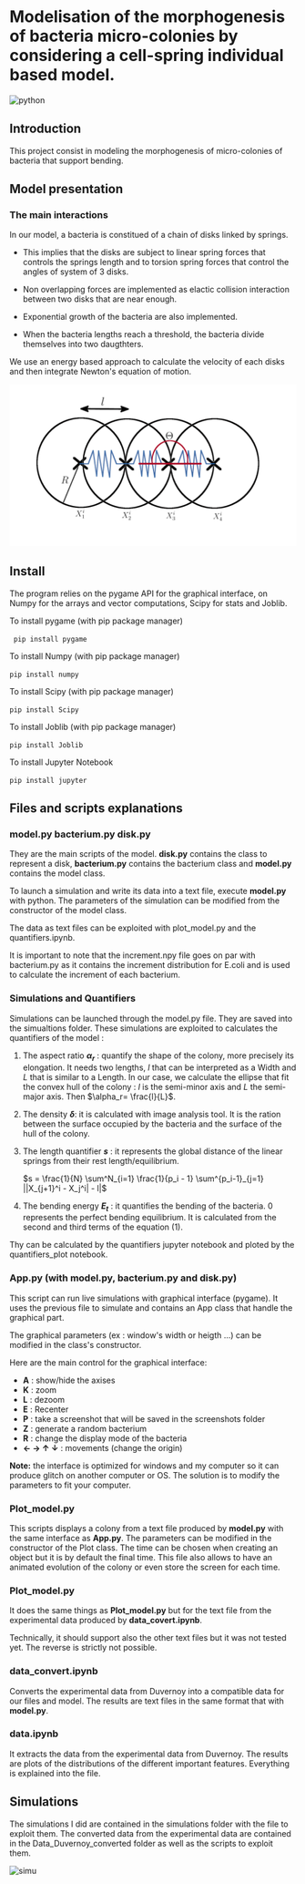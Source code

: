 # Modelisation of the morphogenesis of bacteria micro-colonies by considering a cell-spring individual based model. 

![python](https://img.shields.io/badge/langage-Python-yellow)

## Introduction 

This project consist in modeling the morphogenesis of micro-colonies of bacteria that support bending.

## Model presentation

### The main interactions

In our model, a bacteria is constitued of a chain of disks linked by springs.
- This implies that the disks are subject to linear spring forces that controls the springs length and to torsion spring forces that control the angles of system of 3 disks. 

- Non overlapping forces are implemented as elactic collision interaction between two disks that are near enough.

- Exponential growth of the bacteria are also implemented.

- When the bacteria lengths reach a threshold, the bacteria divide themselves into two daugthters.

We use an energy based approach to calculate the velocity of each disks and then integrate Newton's equation of motion.

![model](https://github.com/Rudiio/Images-factory/blob/main/model.png)

## Install

The program relies on the pygame API for the graphical interface, on Numpy for the arrays and vector computations, Scipy for stats and Joblib.

To install pygame (with pip package manager)

``` pip install pygame```

To install Numpy (with pip package manager)

``` pip install numpy ```

To install Scipy (with pip package manager)

``` pip install Scipy ```

To install Joblib (with pip package manager)

``` pip install Joblib ```

To install Jupyter Notebook

``` pip install jupyter ```


## Files and scripts explanations

### **model.py bacterium.py disk.py**

They are the main scripts of the model. **disk.py** contains the class to represent a disk, **bacterium.py** contains the bacterium class and **model.py** contains the model class.

To launch a simulation and write its data into a text file, execute **model.py** with python. 
The parameters of the simulation can be modified from the constructor of the model class. 

The data as text files can be exploited with plot_model.py and the quantifiers.ipynb.

It is important to note that the increment.npy file goes on par with bacterium.py as it contains the increment distribution for E.coli and is used to calculate the increment of each bacterium.

### Simulations and Quantifiers

Simulations can be launched through the model.py file. They are saved into the simualtions folder.
These simulations are exploited to calculates the quantifiers of the model :

1. The aspect ratio **$\alpha_r$** : quantify the shape of the colony, more precisely its elongation. It needs two lengths, $l$ that can be interpreted as a Width and $L$ that is similar to a Length. In our case, we calculate the ellipse that fit the convex hull of the colony : $l$ is the semi-minor axis and $L$ the semi-major axis.
    Then $\alpha_r= \frac{l}{L}$.
    
2. The density **$\delta$**: it is calculated with image analysis tool. It is the ration between the surface occupied by the bacteria and the surface of the hull of the colony.
    
3. The length quantifier **$s$** : it represents the global distance of the linear springs from their rest length/equilibrium.
    
    $s = \frac{1}{N} \sum^N_{i=1} \frac{1}{p_i - 1} \sum^{p_i-1}_{j=1} ||X_{j+1}^i - X_j^i| - l|$
    
4. The bending energy **$E_t$** : it quantifies the bending of the bacteria. 0 represents the perfect bending equilibrium. It is calculated from the second and third terms of the equation (1).

Thy can be calculated by the quantifiers jupyter notebook and ploted by the quantifiers_plot notebook.


### App.py (with model.py, bacterium.py and disk.py)

This script can run live simulations with graphical interface (pygame). It uses the previous file to simulate and contains an App class that handle the graphical part.

The graphical parameters (ex : window's width or heigth ...) can be modified in the class's constructor.

Here are the main control for the graphical interface:

- **A** : show/hide the axises
- **K** : zoom
- **L** : dezoom
- **E** : Recenter
- **P** : take a screenshot that will be saved in the screenshots folder
- **Z** : generate a random bacterium
- **R** : change the display mode of the bacteria
- **← → ↑ ↓** : movements (change the origin)

**Note:** the interface is optimized for windows and my computer so it can produce glitch on another computer or OS. The solution is to modify the parameters to fit your computer.

### Plot_model.py

This scripts displays a colony from a text file produced by **model.py** with the same interface as **App.py**. The parameters can be modified in the constructor of the Plot class.
The time can be chosen when creating an object but it is by default the final time.
This file also allows to have an animated evolution of the colony or even store the screen for each time.

### Plot_model.py

It does the same things as **Plot_model.py** but for the text file from the experimental data produced by **data_covert.ipynb**.

Technically, it should support also the other text files but it was not tested yet. The reverse is strictly not possible.

### data_convert.ipynb

Converts the experimental data from Duvernoy into a compatible data for our files and model.
The results are text files in the same format that with **model.py**.

### data.ipynb

It extracts the data from the experimental data from Duvernoy. The results are plots of the distributions of the different important features. Everything is explained into the file.

## Simulations

The simulations I did are contained in the simulations folder with the file to exploit them.
The converted data from the experimental data are contained in the Data_Duvernoy_converted folder as well as the scripts to exploit them.

![simu](https://github.com/Rudiio/Images-factory/blob/main/simu11.png)